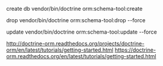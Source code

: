 create db
  vendor/bin/doctrine orm:schema-tool:create

drop
  vendor/bin/doctrine orm:schema-tool:drop --force
 
update
  vendor/bin/doctrine orm:schema-tool:update --force
 
 
http://doctrine-orm.readthedocs.org/projects/doctrine-orm/en/latest/tutorials/getting-started.html
https://doctrine-orm.readthedocs.org/en/latest/tutorials/getting-started.html